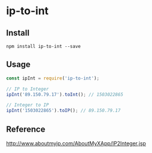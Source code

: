 # ip-to-int

## Install

```
npm install ip-to-int --save
```

## Usage

```javascript
const ipInt = require('ip-to-int');

// IP to Integer
ipInt('89.150.79.17').toInt(); // 1503022865

// Integer to IP
ipInt('1503022865').toIP(); // 89.150.79.17
```

## Reference

http://www.aboutmyip.com/AboutMyXApp/IP2Integer.jsp
